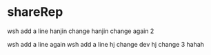 # shareRep
wsh add a line
hanjin change
hanjin change again 2

wsh add a line again
wsh add a line
hj change dev
hj change 3
hahah
